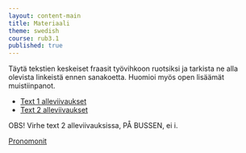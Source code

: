 ```yaml
---
layout: content-main
title: Materiaali
theme: swedish
course: rub3.1
published: true
---
```


Täytä tekstien keskeiset fraasit työvihkoon ruotsiksi ja tarkista ne alla olevista linkeistä ennen sanakoetta. Huomioi myös open lisäämät muistiinpanot. 

- [Text 1 alleviivaukset](/media/rub3/text1_alleviivaukset.pdf)
- [Text 2 alleviivaukset](/media/rub3/text2_alleviivaukset.pdf)

OBS! Virhe text 2 alleviivauksissa, PÅ BUSSEN, ei i.


[Pronomonit](https://quizlet.com/_1m3728)
